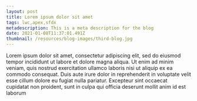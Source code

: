 ```yaml
---
layout: post
title: Lorem ipsum dolor sit amet
tags: lwc,apex,sfdx
metadescription: This is a meta description for the blog
date: 2021-01-08T11:37:01.491Z
thumbnail: /resources/blog-images/third-blog.jpg
---
```


Lorem ipsum dolor sit amet, consectetur adipiscing elit, sed do eiusmod tempor incididunt ut labore et dolore magna aliqua. Ut enim ad minim veniam, quis nostrud exercitation ullamco laboris nisi ut aliquip ex ea commodo consequat. Duis aute irure dolor in reprehenderit in voluptate velit esse cillum dolore eu fugiat nulla pariatur. Excepteur sint occaecat cupidatat non proident, sunt in culpa qui officia deserunt mollit anim id est laborum
